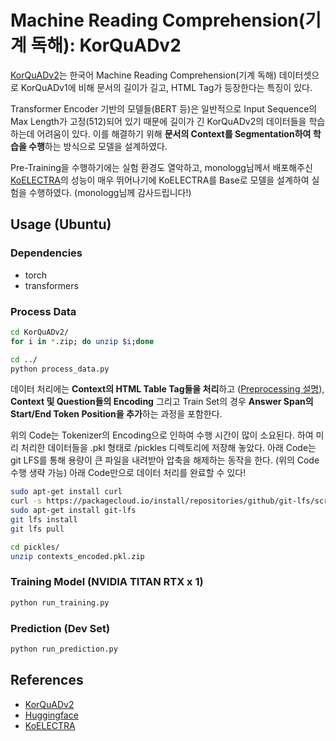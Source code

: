# Machine Reading Comprehension(기계 독해): KorQuADv2

[KorQuADv2](https://korquad.github.io/)는 한국어 Machine Reading Comprehension(기계 독해) 데이터셋으로 KorQuADv1에 비해 문서의 길이가 길고, HTML Tag가 등장한다는 특징이 있다.

Transformer Encoder 기반의 모델들(BERT 등)은 일반적으로 Input Sequence의 Max Length가 고정(512)되어 있기 때문에 길이가 긴 KorQuADv2의 데이터들을 학습하는데 어려움이 있다. 이를 해결하기 위해 **문서의 Context를 Segmentation하여 학습을 수행**하는 방식으로 모델을 설계하였다.

Pre-Training을 수행하기에는 실험 환경도 열악하고, monologg님께서 배포해주신 [KoELECTRA](https://github.com/monologg/KoELECTRA)의 성능이 매우 뛰어나기에 KoELECTRA를 Base로 모델을 설계하여 실험을 수행하였다. (monologg님께 감사드립니다!)

## Usage (Ubuntu)

### Dependencies

- torch
- transformers

### Process Data

```bash
cd KorQuADv2/
for i in *.zip; do unzip $i;done

cd ../
python process_data.py
```

데이터 처리에는 **Context의 HTML Table Tag들을 처리**하고 ([Preprocessing 설명](https://github.com/decaf0cokes/KorQuADv2/blob/master/instruction/instruction.md)), **Context 및 Question들의 Encoding** 그리고 Train Set의 경우 **Answer Span의 Start/End Token Position을 추가**하는 과정을 포함한다.

위의 Code는 Tokenizer의 Encoding으로 인하여 수행 시간이 많이 소요된다. 하여 미리 처리한 데이터들을 .pkl 형태로 /pickles 디렉토리에 저장해 놓았다. 아래 Code는 git LFS를 통해 용량이 큰 파일을 내려받아 압축을 해제하는 동작을 한다. (위의 Code 수행 생략 가능) 아래 Code만으로 데이터 처리를 완료할 수 있다!

```bash
sudo apt-get install curl
curl -s https://packagecloud.io/install/repositories/github/git-lfs/script.deb.sh | sudo bash
sudo apt-get install git-lfs
git lfs install
git lfs pull

cd pickles/
unzip contexts_encoded.pkl.zip
```

### Training Model (NVIDIA TITAN RTX x 1)

```bash
python run_training.py
```

### Prediction (Dev Set)

```bash
python run_prediction.py
```

## References

- [KorQuADv2](https://korquad.github.io/)
- [Huggingface](https://huggingface.co/transformers/)
- [KoELECTRA](https://github.com/monologg/KoELECTRA)
